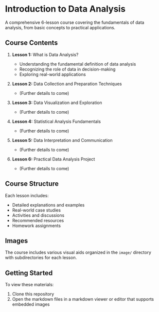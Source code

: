 # Introduction to Data Analysis

A comprehensive 6-lesson course covering the fundamentals of data analysis, from basic concepts to practical applications.

## Course Contents

1. **Lesson 1:** What is Data Analysis?

   - Understanding the fundamental definition of data analysis
   - Recognizing the role of data in decision-making
   - Exploring real-world applications
2. **Lesson 2:** Data Collection and Preparation Techniques

   - (Further details to come)
3. **Lesson 3:** Data Visualization and Exploration

   - (Further details to come)
4. **Lesson 4:** Statistical Analysis Fundamentals

   - (Further details to come)
5. **Lesson 5:** Data Interpretation and Communication

   - (Further details to come)
6. **Lesson 6:** Practical Data Analysis Project

   - (Further details to come)

## Course Structure

Each lesson includes:

- Detailed explanations and examples
- Real-world case studies
- Activities and discussions
- Recommended resources
- Homework assignments

## Images

The course includes various visual aids organized in the `image/` directory with subdirectories for each lesson.

## Getting Started

To view these materials:

1. Clone this repository
2. Open the markdown files in a markdown viewer or editor that supports embedded images
